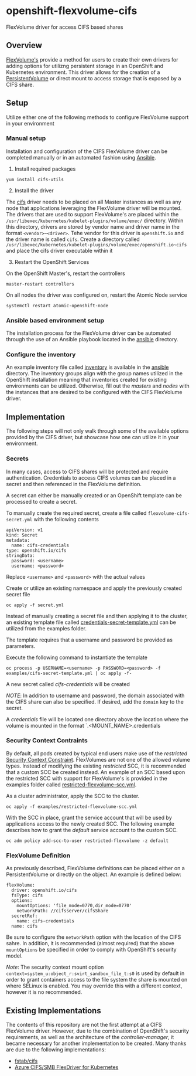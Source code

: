 # openshift-flexvolume-cifs

FlexVolume driver for access CIFS based shares

## Overview

[FlexVolume's](https://docs.openshift.com/container-platform/3.11/install_config/persistent_storage/persistent_storage_flex_volume.html) provide a method for users to create their own drivers for adding options for utilizng persistent storage in an OpenShift and Kubernetes environment. This driver allows for the creation of a [PersistentVolume](https://docs.openshift.com/container-platform/3.11/architecture/additional_concepts/storage.html) or direct mount to access storage that is exposed by a CIFS share.

## Setup

Utilize either one of the following methods to configure FlexVolume support in your environment

### Manual setup

Installation and configuration of the CIFS FlexVolume driver can be completed manually or in an automated fashion using [Ansible](https://www.ansible.com/). 

1. Install required packages

```
yum install cifs-utils
```

2. Install the driver

The [cifs](flexvolume-driver/cifs) driver needs to be placed on all Master instances as well as any node that applications leveraging the FlexVolume driver will be mounted. The drivers that are used to support FlexVolume's are placed within the `/usr/libexec/kubernetes/kubelet-plugins/volume/exec/` directory. Within this directory, drivers are stored by vendor name and driver name in the format `<vendor>~<driver>`. Tehe vendor for this driver is `openshift.io` and the driver name is called `cifs`. Create a directory called `/usr/libexec/kubernetes/kubelet-plugins/volume/exec/openshift.io~cifs` and place the cifs driver executable within it

3. Restart the OpenShift Services

On the OpenShift Master's, restart the controllers

```
master-restart controllers
```

On all nodes the driver was configured on, restart the Atomic Node service

```
systemctl restart atomic-openshift-node
```

### Ansible based environment setup

The installation process for the FlexVolume driver can be automated through the use of an Ansible playbook located in the [ansible](ansible) directory.

### Configure the inventory

An example inventory file called [inventory](ansible/inventory) is available in the [ansible](ansible) directory. The inventory groups align with the group names utilized in the OpenShift installation meaning that inventories created for existing environments can be utilized. Otherwise, fill out the _masters_ and _nodes_ with the instances that are desired to be configured with the CIFS FlexVolume driver.

## Implementation

The following steps will not only walk through some of the available options provided by the CIFS driver, but showcase how one can utilize it in your environment.

### Secrets

In many cases, access to CIFS shares will be protected and require authentication. Credentials to access CIFS volumes can be placed in a secret and then referenced in the FlexVolume definition. 

A secret can either be manually created or an OpenShift template can be processed to create a secret. 

To manually create the required secret, create a file called `flexvolume-cifs-secret.yml` with the following contents

```
apiVersion: v1
kind: Secret
metadata:
  name: cifs-credentials
type: openshift.io/cifs
stringData:
  password: <username>
  username: <password>
```

Replace `<username>` and `<password>` with the actual values

Create or utilize an existing namespace and apply the previously created secret file

```
oc apply -f secret.yml
```

Instead of manually creating a secret file and then applying it to the cluster, an existing template file called [credentials-secret-template.yml](examples/cifs-secret-template.yml) can be utilized from the examples folder.

The template requires that a username and password be provided as parameters. 

Execute the following command to instantiate the template

```
oc process -p USERNAME=<username> -p PASSWORD=<password> -f examples/cifs-secret-template.yml | oc apply -f-
```

A new secret called _cifs-credentials_ will be created

_NOTE_: In addition to username and password, the domain associated with the CIFS share can also be specified. If desired, add the `domain` key to the secret.

A _credentials_ file will be located one directory above the location where the volume is mounted in the format `.<MOUNT_NAME>.credentials

### Security Context Contraints

By default, all pods created by typical end users make use of the _restricted_ [Security Context Constraint](https://docs.openshift.com/container-platform/3.11/admin_guide/manage_scc.html). FlexVolumes are not one of the allowed volume types. Instead of modifying the existing _restricted_ SCC, it is recommended that a custom SCC be created instead. An example of an SCC based upon the restricted SCC with support for FlexVolume's is provided in the examples folder called [restricted-flexvolume-scc.yml](examples/restricted-flexvolume-scc.yml).

As a cluster administrator, apply the SCC to the cluster.

```
oc apply -f examples/restricted-flexvolume-scc.yml
```

With the SCC in place, grant the service account that will be used by applications access to the newly created SCC. The following example describes how to grant the _default_ service account to the custom SCC.

```
oc adm policy add-scc-to-user restricted-flexvolume -z default
```

### FlexVolume Definition

As previously described, FlexVolume definitions can be placed either on a PersistentVolume or directly on the object. An example is defined below:

```
flexVolume:
  driver: openshift.io/cifs
  fsType: cifs
  options:
    mountOptions: 'file_mode=0770,dir_mode=0770'
    networkPath: //cifsserver/cifsShare
  secretRef:
    name: cifs-credentials
  name: cifs
```

Be sure to configure the `networkPath` option with the location of the CIFS sahre. In addition, it is recommended (almost required) that the above `mountOptions` be specified in order to comply with OpenShift's security model.

_Note_: The security context mount option `context=system_u:object_r:svirt_sandbox_file_t:s0` is used by default in order to grant containers access to the file system the share is mounted on where SELinux is enabled. You may override this with a different context, however it is no recommended.

## Existing Implementations

The contents of this repository are not the first attempt at a CIFS FlexVolume driver. However, due to the combination of OpenShift's security requirements, as well as the architecture of the _controller-manager_, it became necessary for another implementation to be created. Many thanks are due to the following implementations:

* [fstab/cifs](https://github.com/fstab/cifs)
* [Azure CIFS/SMB FlexDriver for Kubernetes](https://github.com/Azure/kubernetes-volume-drivers)

